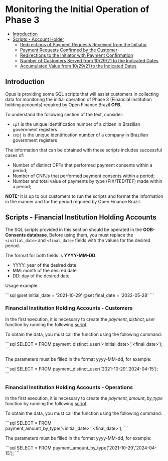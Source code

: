 # Monitoring the Initial Operation of Phase 3

- [Introduction](#introduction)
- [Scripts - Account Holder](#scripts---account-holder)
  - [Redirections of Payment Requests Received from the Initiator](#redirections-of-payment-requests-received-from-the-initiator)
  - [Payment Requests Confirmed by the Customer](#payment-requests-confirmed-by-the-customer)
  - [Redirections to the Initiator with Payment Confirmation](#redirections-to-the-initiator-with-payment-confirmation)
  - [Number of Customers Served from 10/29/21 to the Indicated Dates](#number-of-customers-served-from-102921-to-the-indicated-dates)
  - [Accumulated Value from 10/29/21 to the Indicated Dates](#accumulated-value-from-102921-to-the-indicated-dates)

## Introduction

Opus is providing some SQL scripts that will assist customers in collecting data for monitoring the initial operation of Phase 3 (Financial Institution holding accounts) required by Open Finance Brazil **OFB**.

To understand the following section of the text, consider:
- `cpf` is the unique identification number of a citizen in Brazilian government registers
- `cnpj` is the unique identification number of a company in Brazilian government registers

The information that can be obtained with these scripts includes successful cases of:

- Number of distinct CPFs that performed payment consents within a period;
- Number of CNPJs that performed payment consents within a period;
- Number and total value of payments by type (PIX/TED/TEF) made within a period;

**NOTE:** It is up to our customers to run the scripts and format the information in the manner and for the period required by Open Finance Brazil.

## Scripts - Financial Institution Holding Accounts

The SQL scripts provided in this section should be operated in the **OOB-Consents database**. Before using them, you must replace the `<initial_date>` and `<final_date>` fields with the values for the desired period.

The format for both fields is **YYYY-MM-DD**.

- YYYY: year of the desired date
- MM: month of the desired date
- DD: day of the desired date

Usage example:

\```sql
@set initial_date = '2021-10-29'
@set final_date = '2022-05-28'
\```

### Financial Institution Holding Accounts - Customers

In the first execution, it is necessary to create the *payment_distinct_user* function by running the following [script](attachments/payment_distinct_user.sql).

To obtain the data, you must call the function using the following command:

\```sql
SELECT * FROM payment_distinct_user('<initial_date>','<final_date>');
\```

The parameters must be filled in the format yyyy-MM-dd, for example:

\```sql
SELECT * FROM payment_distinct_user('2021-10-29','2024-04-15');
\```

### Financial Institution Holding Accounts - Operations

In the first execution, it is necessary to create the *payment_amount_by_type* function by running the following [script](attachments/payment_amount_by_type.sql).

To obtain the data, you must call the function using the following command:

\```sql
SELECT * FROM payment_amount_by_type('<initial_date>','<final_date>');
\```

The parameters must be filled in the format yyyy-MM-dd, for example:

\```sql
SELECT * FROM payment_amount_by_type('2021-10-29','2024-04-15');
\```
